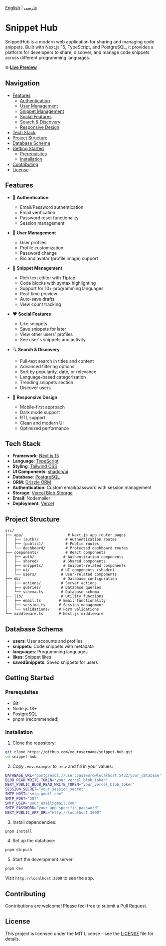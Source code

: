 [English](README.md) | [فارسی](README.fa.md)

# Snippet Hub

SnippetHub is a modern web application for sharing and managing code snippets. Built with Next.js 15, TypeScript, and PostgreSQL, it provides a platform for developers to share, discover, and manage code snippets across different programming languages.

🌐 **[Live Preview](https://snippet-hub-hp0098v1.vercel.app/)**

## Navigation

- [Features](#features)
  - [Authentication](#authentication)
  - [User Management](#user-management)
  - [Snippet Management](#snippet-management)
  - [Social Features](#social-features)
  - [Search & Discovery](#search--discovery)
  - [Responsive Design](#responsive-design)
- [Tech Stack](#tech-stack)
- [Project Structure](#project-structure)
- [Database Schema](#database-schema)
- [Getting Started](#getting-started)
  - [Prerequisites](#prerequisites)
  - [Installation](#installation)
- [Contributing](#contributing)
- [License](#license)

## Features

- 🔐 **Authentication**

  - Email/Password authentication
  - Email verification
  - Password reset functionality
  - Session management

- 👤 **User Management**

  - User profiles
  - Profile customization
  - Password change
  - Bio and avatar (profile image) support

- 📝 **Snippet Management**

  - Rich text editor with Tiptap
  - Code blocks with syntax highlighting
  - Support for 10+ programming languages
  - Real-time preview
  - Auto-save drafts
  - View count tracking

- ❤️ **Social Features**

  - Like snippets
  - Save snippets for later
  - View other users' profiles
  - See user's snippets and activity

- 🔍 **Search & Discovery**

  - Full-text search in titles and content
  - Advanced filtering options
  - Sort by popularity, date, or relevance
  - Language-based categorization
  - Trending snippets section
  - Discover users

- 📱 **Responsive Design**
  - Mobile-first approach
  - Dark mode support
  - RTL support
  - Clean and modern UI
  - Optimized performance

## Tech Stack

- **Framework**: [Next.js 15](https://nextjs.org/)
- **Language**: [TypeScript](https://www.typescriptlang.org/)
- **Styling**: [Tailwind CSS](https://tailwindcss.com/)
- **UI Components**: [shadcn/ui](https://ui.shadcn.com/)
- **Database**: [PostgreSQL](https://www.postgresql.org/)
- **ORM**: [Drizzle ORM](https://orm.drizzle.team/)
- **Authentication**: Custom email/password with session management
- **Storage**: [Vercel Blob Storage](https://vercel.com/storage/blobs)
- **Email**: Nodemailer
- **Deployment**: [Vercel](https://vercel.com/)

## Project Structure

```
src/
├── app/                    # Next.js app router pages
│   ├── (auth)/            # Authentication routes
│   ├── (public)/          # Public routes
│   └── dashboard/         # Protected dashboard routes
├── components/            # React components
│   ├── auth/             # Authentication components
│   ├── shared/           # Shared components
│   ├── snippets/         # Snippet-related components
│   ├── ui/              # UI components (shadcn)
│   └── users/           # User-related components
├── db/                   # Database configuration
│   ├── actions/         # Server actions
│   ├── queries/         # Database queries
│   └── schema.ts        # Database schema
├── lib/                 # Utility functions
│   ├── email.ts        # Email functionality
│   ├── session.ts      # Session management
│   └── validations/    # Form validations
└── middleware.ts       # Next.js middleware
```

## Database Schema

- **users**: User accounts and profiles
- **snippets**: Code snippets with metadata
- **languages**: Programming languages
- **likes**: Snippet likes
- **savedSnippets**: Saved snippets for users

## Getting Started

### Prerequisites

- Git
- Node.js 18+
- PostgreSQL
- pnpm (recommended)

### Installation

1. Clone the repository:

```bash
git clone https://github.com/yourusername/snippet-hub.git
cd snippet-hub
```

2. Copy `.env.example` to `.env` and fill in your values:

```bash
DATABASE_URL="postgresql://user:password@localhost:5432/your_database"
BLOB_READ_WRITE_TOKEN="your_vercel_blob_token"
NEXT_PUBLIC_BLOB_READ_WRITE_TOKEN="your_vercel_blob_token"
SESSION_SECRET="your_session_secret"
SMTP_HOST="smtp.gmail.com"
SMTP_PORT="587"
SMTP_USER="your_email@gmail.com"
SMTP_PASSWORD="your_app_specific_password"
NEXT_PUBLIC_APP_URL="http://localhost:3000"
```

3. Install dependencies:

```bash
pnpm install
```

4. Set up the database:

```bash
pnpm db:push
```

5. Start the development server:

```bash
pnpm dev
```

Visit `http://localhost:3000` to see the app.

## Contributing

Contributions are welcome! Please feel free to submit a Pull Request.

## License

This project is licensed under the MIT License - see the [LICENSE](LICENSE) file for details.
